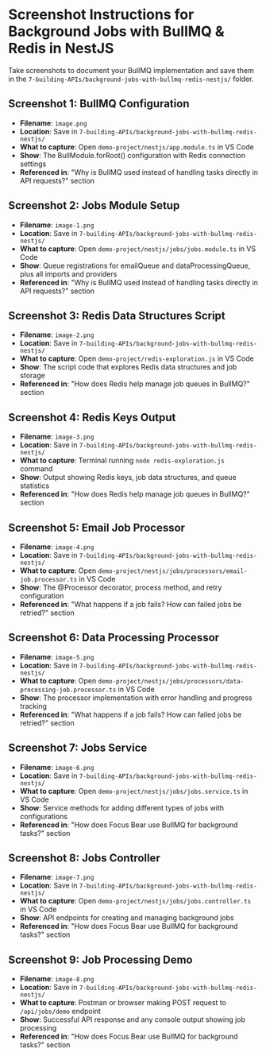 # Screenshot Instructions for Background Jobs with BullMQ & Redis in NestJS

Take screenshots to document your BullMQ implementation and save them in the `7-building-APIs/background-jobs-with-bullmq-redis-nestjs/` folder.

## Screenshot 1: BullMQ Configuration
- **Filename**: `image.png`
- **Location**: Save in `7-building-APIs/background-jobs-with-bullmq-redis-nestjs/`
- **What to capture**: Open `demo-project/nestjs/app.module.ts` in VS Code
- **Show**: The BullModule.forRoot() configuration with Redis connection settings
- **Referenced in**: "Why is BullMQ used instead of handling tasks directly in API requests?" section

## Screenshot 2: Jobs Module Setup
- **Filename**: `image-1.png`
- **Location**: Save in `7-building-APIs/background-jobs-with-bullmq-redis-nestjs/`
- **What to capture**: Open `demo-project/nestjs/jobs/jobs.module.ts` in VS Code
- **Show**: Queue registrations for emailQueue and dataProcessingQueue, plus all imports and providers
- **Referenced in**: "Why is BullMQ used instead of handling tasks directly in API requests?" section

## Screenshot 3: Redis Data Structures Script
- **Filename**: `image-2.png`
- **Location**: Save in `7-building-APIs/background-jobs-with-bullmq-redis-nestjs/`
- **What to capture**: Open `demo-project/redis-exploration.js` in VS Code
- **Show**: The script code that explores Redis data structures and job storage
- **Referenced in**: "How does Redis help manage job queues in BullMQ?" section

## Screenshot 4: Redis Keys Output
- **Filename**: `image-3.png`
- **Location**: Save in `7-building-APIs/background-jobs-with-bullmq-redis-nestjs/`
- **What to capture**: Terminal running `node redis-exploration.js` command
- **Show**: Output showing Redis keys, job data structures, and queue statistics
- **Referenced in**: "How does Redis help manage job queues in BullMQ?" section

## Screenshot 5: Email Job Processor
- **Filename**: `image-4.png`
- **Location**: Save in `7-building-APIs/background-jobs-with-bullmq-redis-nestjs/`
- **What to capture**: Open `demo-project/nestjs/jobs/processors/email-job.processor.ts` in VS Code
- **Show**: The @Processor decorator, process method, and retry configuration
- **Referenced in**: "What happens if a job fails? How can failed jobs be retried?" section

## Screenshot 6: Data Processing Processor
- **Filename**: `image-5.png`
- **Location**: Save in `7-building-APIs/background-jobs-with-bullmq-redis-nestjs/`
- **What to capture**: Open `demo-project/nestjs/jobs/processors/data-processing-job.processor.ts` in VS Code
- **Show**: The processor implementation with error handling and progress tracking
- **Referenced in**: "What happens if a job fails? How can failed jobs be retried?" section

## Screenshot 7: Jobs Service
- **Filename**: `image-6.png`
- **Location**: Save in `7-building-APIs/background-jobs-with-bullmq-redis-nestjs/`
- **What to capture**: Open `demo-project/nestjs/jobs/jobs.service.ts` in VS Code
- **Show**: Service methods for adding different types of jobs with configurations
- **Referenced in**: "How does Focus Bear use BullMQ for background tasks?" section

## Screenshot 8: Jobs Controller
- **Filename**: `image-7.png`
- **Location**: Save in `7-building-APIs/background-jobs-with-bullmq-redis-nestjs/`
- **What to capture**: Open `demo-project/nestjs/jobs/jobs.controller.ts` in VS Code
- **Show**: API endpoints for creating and managing background jobs
- **Referenced in**: "How does Focus Bear use BullMQ for background tasks?" section

## Screenshot 9: Job Processing Demo
- **Filename**: `image-8.png`
- **Location**: Save in `7-building-APIs/background-jobs-with-bullmq-redis-nestjs/`
- **What to capture**: Postman or browser making POST request to `/api/jobs/demo` endpoint
- **Show**: Successful API response and any console output showing job processing
- **Referenced in**: "How does Focus Bear use BullMQ for background tasks?" section
